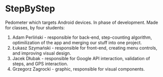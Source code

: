 # StepByStep
Pedometer which targets Android devices. 
In phase of development.
Made for classes, by four students:
1. Adam Perliński - responsible for back-end, step-counting algorithm, optimilization of the app and merging our stuff into one project.
2. Łukasz Szymański - responsible for front-end, creating menu controls, and improving visual design.
3. Jacek Dłubak - responsible for Google API interaction, validation of steps, and GPS interaction.
4. Grzegorz Zagrocki - graphic, responsible for visual components.
